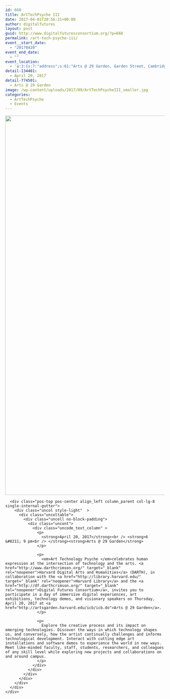 ```yaml
---
id: 660
title: ArtTechPsyche III
date: 2017-04-01T20:56:21+00:00
author: digitalfutures
layout: post
guid: http://www.digitalfuturesconsortium.org/?p=660
permalink: /art-tech-psyche-iii/
event__start_date:
  - "20170420"
event_end_date:
  - ""
event_location:
  - 'a:3:{s:7:"address";s:61:"Arts @ 29 Garden, Garden Street, Cambridge, MA, United States";s:3:"lat";s:10:"42.3790651";s:3:"lng";s:11:"-71.1237049";}'
detail-134481:
  - April 20, 2017
detail-774501:
  - Arts @ 29 Garden
image: /wp-content/uploads/2017/09/ArtTechPsycheIII_smaller.jpg
categories:
  - ArtTechPsyche
  - Events
---
```

<div data-parent="true" class="row-container">
  <div class="row limit-width row-parent">
    <div class="row-inner">
      <div class="pos-top pos-center align_left column_parent col-lg-4 single-internal-gutter">
        <div class="uncol style-light"  >
          <div class="uncoltable">
            <div class="uncell no-block-padding">
              <div class="uncont">
                <div class="uncode-single-media  text-center">
                  <div class="single-wrapper" style="max-width: 100%;">
                    <div class="tmb tmb-light  tmb-media-first tmb-media-last tmb-content-overlay tmb-no-bg">
                      <div class="t-inside">
                        <div class="t-entry-visual" tabindex="0">
                          <div class="t-entry-visual-tc">
                            <div class="uncode-single-media-wrapper">
                              <img src="https://www.digitalfuturesconsortium.org/wp-content/uploads/2017/09/ArtTechPsycheIII_smaller.jpg" width="927" height="1200" alt="" />
                            </div>
                          </div>
                        </div>
                      </div>
                    </div>
                  </div>
                </div>
              </div>
            </div>
          </div>
        </div>
      </div>
      
      <div class="pos-top pos-center align_left column_parent col-lg-8 single-internal-gutter">
        <div class="uncol style-light"  >
          <div class="uncoltable">
            <div class="uncell no-block-padding">
              <div class="uncont">
                <div class="uncode_text_column" >
                  <p>
                    <strong>April 20, 2017</strong><br /> <strong>6 &#8211; 9 pm<br /> </strong><strong>Arts @ 29 Garden</strong>
                  </p>
                  
                  <p>
                    <em>Art Technology Psyche </em>celebrates human expression at the intersection of technology and the arts. <a href="http://www.darthcrimson.org/" target="_blank" rel="noopener">Harvard Digital Arts and Humanities</a> (DARTH), in collaboration with the <a href="http://library.harvard.edu/" target="_blank" rel="noopener">Harvard Library</a> and the <a href="http://df.darthcrimson.org/" target="_blank" rel="noopener">Digital Futures Consortium</a>, invites you to participate in a day of immersive digital experiences, art exhibitions, technology demos, and visionary speakers on Thursday, April 20, 2017 at <a href="http://artsgarden.harvard.edu/icb/icb.do">Arts @ 29 Garden</a>.
                  </p>
                  
                  <p>
                    Explore the creative process and its impact on emerging technologies. Discover the ways in which technology shapes us, and conversely, how the artist continually challenges and informs technological development. Interact with cutting edge art installations and software demos to experience the world in new ways. Meet like-minded faculty, staff, students, researchers, and colleagues of any skill level while exploring new projects and collaborations on and around campus.
                  </p>
                </div>
              </div>
            </div>
          </div>
        </div>
      </div>
    </div>
  </div>
</div>